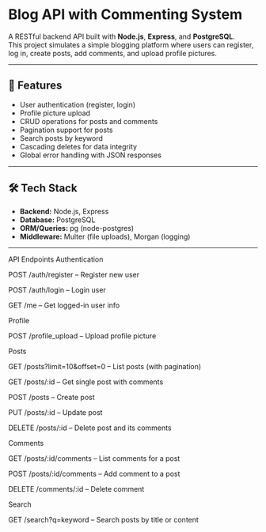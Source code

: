 # Blog API with Commenting System

A RESTful backend API built with **Node.js**, **Express**, and **PostgreSQL**.  
This project simulates a simple blogging platform where users can register, log in, create posts, add comments, and upload profile pictures.

---

## 🚀 Features
- User authentication (register, login)
- Profile picture upload
- CRUD operations for posts and comments
- Pagination support for posts
- Search posts by keyword
- Cascading deletes for data integrity
- Global error handling with JSON responses

---

## 🛠 Tech Stack
- **Backend:** Node.js, Express
- **Database:** PostgreSQL
- **ORM/Queries:** pg (node-postgres)
- **Middleware:** Multer (file uploads), Morgan (logging)

---

API Endpoints
Authentication

POST /auth/register – Register new user

POST /auth/login – Login user

GET /me – Get logged-in user info

Profile

POST /profile_upload – Upload profile picture

Posts

GET /posts?limit=10&offset=0 – List posts (with pagination)

GET /posts/:id – Get single post with comments

POST /posts – Create post

PUT /posts/:id – Update post

DELETE /posts/:id – Delete post and its comments

Comments

GET /posts/:id/comments – List comments for a post

POST /posts/:id/comments – Add comment to a post

DELETE /comments/:id – Delete comment

Search

GET /search?q=keyword – Search posts by title or content
